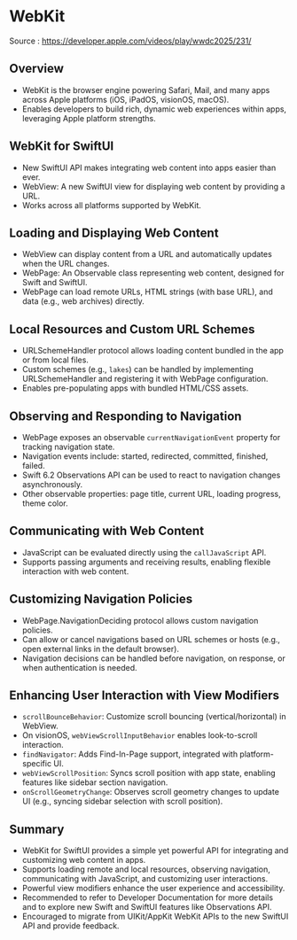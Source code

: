 #  WebKit

Source : https://developer.apple.com/videos/play/wwdc2025/231/

## Overview

- WebKit is the browser engine powering Safari, Mail, and many apps across Apple platforms (iOS, iPadOS, visionOS, macOS).
- Enables developers to build rich, dynamic web experiences within apps, leveraging Apple platform strengths.


## WebKit for SwiftUI

- New SwiftUI API makes integrating web content into apps easier than ever.
- WebView: A new SwiftUI view for displaying web content by providing a URL.
- Works across all platforms supported by WebKit.


## Loading and Displaying Web Content

- WebView can display content from a URL and automatically updates when the URL changes.
- WebPage: An Observable class representing web content, designed for Swift and SwiftUI.
- WebPage can load remote URLs, HTML strings (with base URL), and data (e.g., web archives) directly.


## Local Resources and Custom URL Schemes

- URLSchemeHandler protocol allows loading content bundled in the app or from local files.
- Custom schemes (e.g., `lakes`) can be handled by implementing URLSchemeHandler and registering it with WebPage configuration.
- Enables pre-populating apps with bundled HTML/CSS assets.


## Observing and Responding to Navigation

- WebPage exposes an observable `currentNavigationEvent` property for tracking navigation state.
- Navigation events include: started, redirected, committed, finished, failed.
- Swift 6.2 Observations API can be used to react to navigation changes asynchronously.
- Other observable properties: page title, current URL, loading progress, theme color.


## Communicating with Web Content

- JavaScript can be evaluated directly using the `callJavaScript` API.
- Supports passing arguments and receiving results, enabling flexible interaction with web content.


## Customizing Navigation Policies

- WebPage.NavigationDeciding protocol allows custom navigation policies.
- Can allow or cancel navigations based on URL schemes or hosts (e.g., open external links in the default browser).
- Navigation decisions can be handled before navigation, on response, or when authentication is needed.


## Enhancing User Interaction with View Modifiers

- `scrollBounceBehavior`: Customize scroll bouncing (vertical/horizontal) in WebView.
- On visionOS, `webViewScrollInputBehavior` enables look-to-scroll interaction.
- `findNavigator`: Adds Find-In-Page support, integrated with platform-specific UI.
- `webViewScrollPosition`: Syncs scroll position with app state, enabling features like sidebar section navigation.
- `onScrollGeometryChange`: Observes scroll geometry changes to update UI (e.g., syncing sidebar selection with scroll position).


## Summary

- WebKit for SwiftUI provides a simple yet powerful API for integrating and customizing web content in apps.
- Supports loading remote and local resources, observing navigation, communicating with JavaScript, and customizing user interactions.
- Powerful view modifiers enhance the user experience and accessibility.
- Recommended to refer to Developer Documentation for more details and to explore new Swift and SwiftUI features like Observations API.
- Encouraged to migrate from UIKit/AppKit WebKit APIs to the new SwiftUI API and provide feedback.
